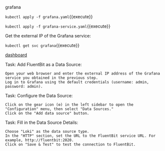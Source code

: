grafana


`kubectl apply -f grafana.yaml`{{execute}}

`kubectl apply -f grafana-service.yaml`{{execute}}

Get the external IP of the Grafana service:


`kubectl get svc grafana`{{execute}}

[dashboard](https://[[HOST_SUBDOMAIN]]-3000-[[KATACODA_HOST]].environments.katacoda.com/)

Task: Add FluentBit as a Data Source:

    Open your web browser and enter the external IP address of the Grafana service you obtained in the previous step.
    Log in to Grafana using the default credentials (username: admin, password: admin).

Task: Configure the Data Source:

    Click on the gear icon (⚙️) in the left sidebar to open the "Configuration" menu, then select "Data Sources."
    Click on the "Add data source" button.

Task: Fill in the Data Source Details:

    Choose "Loki" as the data source type.
    In the "HTTP" section, set the URL to the FluentBit service URL. For example, http://fluentbit:2020.
    Click on "Save & Test" to test the connection to FluentBit.
